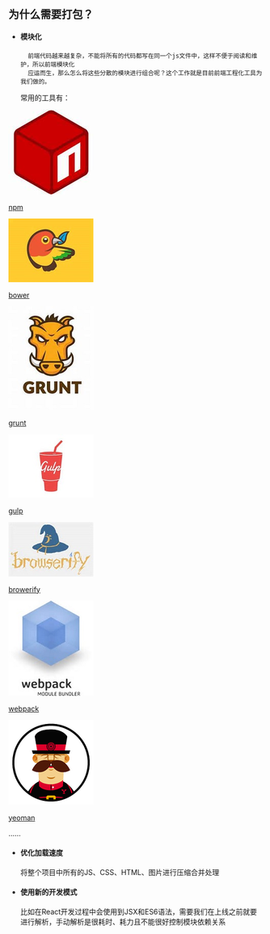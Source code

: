 ## 为什么需要打包？
- #### 模块化

		前端代码越来越复杂，不能将所有的代码都写在同一个js文件中，这样不便于阅读和维护，所以前端模块化
		应运而生，那么怎么将这些分散的模块进行组合呢？这个工作就是目前前端工程化工具为我们做的。

	常用的工具有：

![](img/npm.jpg)
	
[npm](https://www.npmjs.com/)

![](img/bower.jpg)
	
[bower](https://bower.io/)

![](img/grunt.jpg)
	
[grunt](http://gruntjs.com/)

![](img/gulp.jpg)
	
[gulp](http://gulpjs.com/)

![](img/browerify.jpg)
	
[browerify](http://browserify.org/)

![](img/webpack.jpg)
	
[webpack](https://webpack.github.io/)

![](img/yeoman.png)

[yeoman](http://yeoman.io/)

......


- #### 优化加载速度

	将整个项目中所有的JS、CSS、HTML、图片进行压缩合并处理

- #### 使用新的开发模式

	比如在React开发过程中会使用到JSX和ES6语法，需要我们在上线之前就要进行解析，手动解析是很耗时、耗力且不能很好控制模块依赖关系